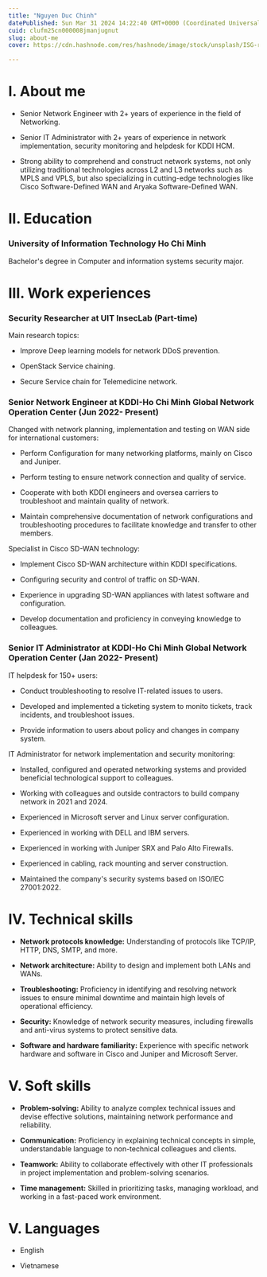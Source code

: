 ```yaml
---
title: "Nguyen Duc Chinh"
datePublished: Sun Mar 31 2024 14:22:40 GMT+0000 (Coordinated Universal Time)
cuid: clufm25cn000008jmanjugnut
slug: about-me
cover: https://cdn.hashnode.com/res/hashnode/image/stock/unsplash/ISG-rUel0Uw/upload/43f86a83dde34966219ec88eab1c739e.jpeg

---
```


# I. About me

* Senior Network Engineer with 2+ years of experience in the field of Networking.
    
* Senior IT Administrator with 2+ years of experience in network implementation, security monitoring and helpdesk for KDDI HCM.
    
* Strong ability to comprehend and construct network systems, not only utilizing traditional technologies across L2 and L3 networks such as MPLS and VPLS, but also specializing in cutting-edge technologies like Cisco Software-Defined WAN and Aryaka Software-Defined WAN.
    

# II. Education

### University of Information Technology Ho Chi Minh

Bachelor's degree in Computer and information systems security major.

# III. Work experiences

### Security Researcher at UIT InsecLab (Part-time)

Main research topics:

* Improve Deep learning models for network DDoS prevention.
    
* OpenStack Service chaining.
    
* Secure Service chain for Telemedicine network.
    

### Senior Network Engineer at KDDI-Ho Chi Minh Global Network Operation Center (Jun 2022- Present)

Changed with network planning, implementation and testing on WAN side for international customers:

* Perform Configuration for many networking platforms, mainly on Cisco and Juniper.
    
* Perform testing to ensure network connection and quality of service.
    
* Cooperate with both KDDI engineers and oversea carriers to troubleshoot and maintain quality of network.
    
* Maintain comprehensive documentation of network configurations and troubleshooting procedures to facilitate knowledge and transfer to other members.
    

Specialist in Cisco SD-WAN technology:

* Implement Cisco SD-WAN architecture within KDDI specifications.
    
* Configuring security and control of traffic on SD-WAN.
    
* Experience in upgrading SD-WAN appliances with latest software and configuration.
    
* Develop documentation and proficiency in conveying knowledge to colleagues.
    

### Senior IT Administrator at KDDI-Ho Chi Minh Global Network Operation Center (Jan 2022- Present)

IT helpdesk for 150+ users:

* Conduct troubleshooting to resolve IT-related issues to users.
    
* Developed and implemented a ticketing system to monito tickets, track incidents, and troubleshoot issues.
    
* Provide information to users about policy and changes in company system.
    

IT Administrator for network implementation and security monitoring:

* Installed, configured and operated networking systems and provided beneficial technological support to colleagues.
    
* Working with colleagues and outside contractors to build company network in 2021 and 2024.
    
* Experienced in Microsoft server and Linux server configuration.
    
* Experienced in working with DELL and IBM servers.
    
* Experienced in working with Juniper SRX and Palo Alto Firewalls.
    
* Experienced in cabling, rack mounting and server construction.
    
* Maintained the company's security systems based on ISO/IEC 27001:2022.
    

# **IV. Technical skills**

* **Network protocols knowledge:** Understanding of protocols like TCP/IP, HTTP, DNS, SMTP, and more.
    
* **Network architecture:** Ability to design and implement both LANs and WANs.
    
* **Troubleshooting:** Proficiency in identifying and resolving network issues to ensure minimal downtime and maintain high levels of operational efficiency.
    
* **Security:** Knowledge of network security measures, including firewalls and anti-virus systems to protect sensitive data.
    
* **Software and hardware familiarity:** Experience with specific network hardware and software in Cisco and Juniper and Microsoft Server.
    

# **V. Soft skills**

* **Problem-solving:** Ability to analyze complex technical issues and devise effective solutions, maintaining network performance and reliability.
    
* **Communication:** Proficiency in explaining technical concepts in simple, understandable language to non-technical colleagues and clients.
    
* **Teamwork:** Ability to collaborate effectively with other IT professionals in project implementation and problem-solving scenarios.
    
* **Time management:** Skilled in prioritizing tasks, managing workload, and working in a fast-paced work environment.
    

# V. Languages

* English
    
* Vietnamese